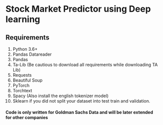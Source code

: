 # **Stock Market Predictor using Deep learning**

## **Requirements**
1. Python 3.6+
2. Pandas Datareader
3. Pandas
4. Ta-Lib (Be cautious to download all requirements while downloading TA Lib)
5. Requests
6. Beautiful Soup
7. PyTorch
8. Torchtext
9. Spacy (Also install the english tokenizer model)
10. Sklearn if you did not split your dataset into test train and validation.

#### Code is only written for Goldman Sachs Data and will be later extended for other companies